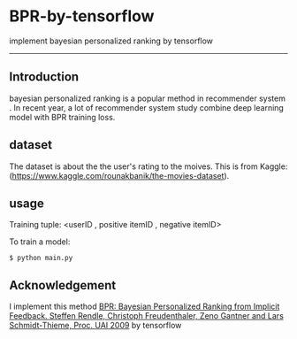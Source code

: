 # BPR-by-tensorflow

implement bayesian personalized ranking by tensorflow

-----------------------------------------------------------------------------

## Introduction
bayesian personalized ranking is a popular method in recommender system .
In recent year, a lot of recommender system study combine deep learning model with BPR training loss.

## dataset
The dataset is about the the user's rating to the moives. This is from Kaggle:(https://www.kaggle.com/rounakbanik/the-movies-dataset).

## usage

Training tuple:
	<userID , positive itemID , negative itemID>
   
To train a model:
	
    $ python main.py
    
## Acknowledgement
I implement this method [BPR: Bayesian Personalized Ranking from Implicit Feedback. Steffen Rendle, Christoph Freudenthaler, Zeno Gantner and Lars Schmidt-Thieme, Proc. UAI 2009](https://arxiv.org/ftp/arxiv/papers/1205/1205.2618.pdf) by tensorflow
